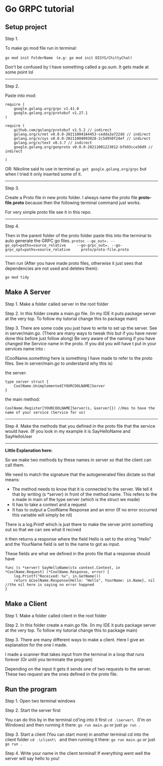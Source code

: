 # Go GRPC tutorial 
## Setup project

Step 1.

To make go mod file run in terminal:

``go mod init FolderName ``
``(e.g: go mod init DISYS/ChittyChat)``

Don't be confused by I have something called a go.sum. It gets made at some point lol

___

Step 2.

Paste into mod:

```
require (
	google.golang.org/grpc v1.41.0
	google.golang.org/protobuf v1.27.1
)

require (
	github.com/golang/protobuf v1.5.2 // indirect
	golang.org/x/net v0.0.0-20211004164453-cedda3a722dd // indirect
	golang.org/x/sys v0.0.0-20211004093028-2c5d950f24ef // indirect
	golang.org/x/text v0.3.7 // indirect
	google.golang.org/genproto v0.0.0-20211001223012-bfb93cce50d9 // indirect

)
```

OR: Nikoline said to use in terminal ``go get google.golang.org/grpc`` but when I tried it only 
inserted some of it.

___
Step 3.

Create a Proto file in new proto folder.
I always name the proto file **proto-file.proto** because then the following terminal command
just works.

For very simple proto file see it in this repo.
___

Step 4.

Then in the parent folder of the proto folder paste this into the terminal to auto generate the GRPC go files.
``protoc --go_out=. --go_opt=paths=source_relative     --go-grpc_out=. --go-grpc_opt=paths=source_relative     proto/proto-file.proto``

___

Then run (After you have made proto files, otherwise it just sees that dependencies
are not used and deletes them):

```go mod tidy```

## Make A Server
Step 1. Make a folder called server in the root folder 

Step 2. In this folder create a main.go file.
(In my IDE it puts package server at the very top. To follow my tutorial change this to package main)

Step 3. There are some code you just have to write to set up the server. See in server/main.go.
(There are many ways to tweak this but if you have never done this before just follow along)
Be very aware of the naming if you have changed the Service name in the proto. If you did you will have t put in your services name 
into :

(CoolName._something_ here is something I have made to refer to the proto files. See in server/main.go to understand why this is)

the server:
````
type server struct {
	CoolName.Unimplemented[YOURCOOLNAME]Server 
}
````

the main method:

```` 
CoolName.Register[YOURCOOLNAME]Server(s, &server{}) //Has to have the name of your service (Service for us)

````

___

Step 4.
Make the methods that you defined in the proto file that the service would have. (If you
look in my example it is SayHelloName and SayHelloUser

___

**Little Explanation here:** 

So we make two methods by these names in server so that the client can call them.

We need to match the signature that the autogenerated files dictate so that means:
- The method needs to know that it is connected to the server.
We tell it that by writing (s *server) in front of the method name. 
This refers to the s made in main of the type server (which is the struct we made)
- It has to take a context and a request
- It has to output a CoolName Response and an error (If no error occurred this variable will simply be nil)

There is a log.Printf which is just there to make the server print something out so that we can see what it recived

it then returns a response where the field Hello is set to the string "Hello" and the YourName field is set
to the name to got as input.

These fields are what we defined in the proto file that a response should have 

````
func (s *server) SayHelloName(ctx context.Context, in *CoolName.Request) (*CoolName.Response, error) {
	log.Printf("Received: %v", in.GetName()) 
	return &CoolName.Response{Hello: "Hello", YourName: in.Name}, nil //the nil here is saying no error happned
}
````

## Make a Client
Step 1. Make a folder called client in the root folder 

Step 2. In this folder create a main.go file.
(In my IDE it puts package server at the very top. To follow my tutorial change this to package main)

Step 3. There are many different ways to make a client. Here I give an explanation for the one I made.

I made a scanner that takes input from the terminal in a loop that runs forever (Or until you terminate the program)

Depending on the input it gets it sends one of two requests to the server.
These two request are the ones defined in the proto file.

## Run the program
Step 1. Open two terminal windows

Step 2. Start the server first

You can do this by in the terminal cd'ing into it first ```cd .\server\ ``` (I'm on Windows)
and then running it there: ```go run main.go``` or just ``go run .``

Step 3. Start a client (You can start more)
in another terminal cd into the client folder ```cd .\client\ ``` 
and then running it there: ```go run main.go``` or just ``go run .``

Step 4. Write your name in the client terminal! If everything went well the server will say hello to you!
